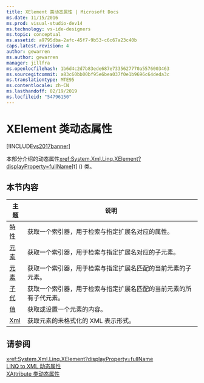 ```yaml
---
title: XElement 类动态属性 | Microsoft Docs
ms.date: 11/15/2016
ms.prod: visual-studio-dev14
ms.technology: vs-ide-designers
ms.topic: conceptual
ms.assetid: a9795dba-2afc-45f7-9b53-c6c67a23c40b
caps.latest.revision: 4
author: gewarren
ms.author: gewarren
manager: jillfra
ms.openlocfilehash: 1b6d4c2d7b83ede687e7335627770a5576003463
ms.sourcegitcommit: a83c60bb00bf95e6bea037f0e1b9696c64deda3c
ms.translationtype: MTE95
ms.contentlocale: zh-CN
ms.lasthandoff: 02/19/2019
ms.locfileid: "54796150"
---
```

# <a name="xelement-class-dynamic-properties"></a>XElement 类动态属性
[!INCLUDE[vs2017banner](../includes/vs2017banner.md)]

本部分介绍的动态属性<xref:System.Xml.Linq.XElement?displayProperty=fullName>[t] (<!-- TODO: review code entity reference <xref:assetId:///t?qualifyHint=False&amp;autoUpgrade=True>  -->) 类。  
  
## <a name="in-this-section"></a>本节内容  
  
|主题|说明​​|  
|-----------|-----------------|  
|[特性](../designers/attribute-xelement-dynamic-property.md)|获取一个索引器，用于检索与指定扩展名对应的属性。|  
|[元素](../designers/element-xelement-dynamic-property.md)|获取一个索引器，用于检索与指定扩展名对应的子元素。|  
|[元素](../designers/elements-xelement-dynamic-property.md)|获取一个索引器，用于检索与指定扩展名匹配的当前元素的子元素。|  
|[子代](../designers/descendants-xelement-dynamic-property.md)|获取一个索引器，用于检索与指定扩展名匹配的当前元素的所有子代元素。|  
|[值](../designers/value-xelement-dynamic-property.md)|获取或设置一个元素的内容。|  
|[Xml](../designers/xml-xelement-dynamic-property.md)|获取元素的未格式化的 XML 表示形式。|  
  
## <a name="see-also"></a>请参阅  
 <xref:System.Xml.Linq.XElement?displayProperty=fullName>   
 [LINQ to XML 动态属性](../designers/linq-to-xml-dynamic-properties.md)   
 [XAttribute 类动态属性](../designers/xattribute-class-dynamic-properties.md)
